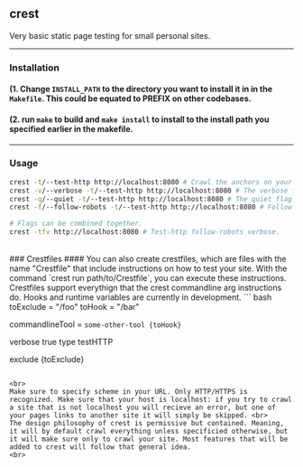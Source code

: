 ## crest
Very basic static page testing for small personal sites.

---

### Installation
#### (1. Change `INSTALL_PATH` to the directory you want to install it in in the `Makefile`. This could be equated to PREFIX on other codebases.<br>
#### (2. run `make` to build and `make install` to install to the install path you specified earlier in the makefile. <br>
---

### Usage
``` bash
crest -t/--test-http http://localhost:8080 # Crawl the anchors on your site.
crest -v/--verbose -t/--test-http http://localhost:8080 # The verbose flag will modify your testing flag, so it is not a flag that has any standalone functionoality. It will print verbose logging messages for all stages in the crawling process.
crest -q/--quiet -t/--test-http http://localhost:8080 # The quiet flag will print messages sent to stderr.
crest -f/--follow-robots -t/--test-http http://localhost:8080 # Follow the rules from the robots.txt.

# Flags can be combined together.
crest -tfv http://localhost:8080 # Test-http follow-robots verbose.
```
<br>
### Crestfiles
#### You can also create crestfiles, which are files with the name "Crestfile" that include instructions on how to test your site. With the command `crest run path/to/Crestfile`, you can execute these instructions. Crestfiles support everythign that the crest commandline arg instructions do. Hooks and runtime variables are currently in development.
``` bash
toExclude = "/foo"
toHook    = "/bar"

commandlineTool = `some-other-tool {toHook}`

verbose true
type testHTTP

exclude {toExclude}
```

<br>
Make sure to specify scheme in your URL. Only HTTP/HTTPS is recognized. Make sure that your host is localhost: if you try to crawl a site that is not localhost you will recieve an error, but one of your pages links to another site it will simply be skipped. <br>
The design philosophy of crest is permissive but contained. Meaning, it will by default crawl everything unless specificied otherwise, but it will make sure only to crawl your site. Most features that will be added to crest will follow that general idea.
<br>
